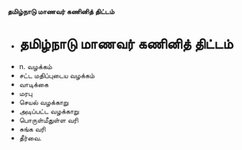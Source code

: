 **தமிழ்நாடு மாணவர் கணினித் திட்டம்**
- # தமிழ்நாடு மாணவர் கணினித் திட்டம்
- n. வழக்கம்
- சட்ட மதிப்புடைய வழக்கம்
- வாடிக்கை
- மரபு
- செயல் வழக்காறு
- அடிப்பட்ட வழக்காறு
- பொருள்மீதுள்ள வரி
- சுங்க வரி
- தீர்வை.

